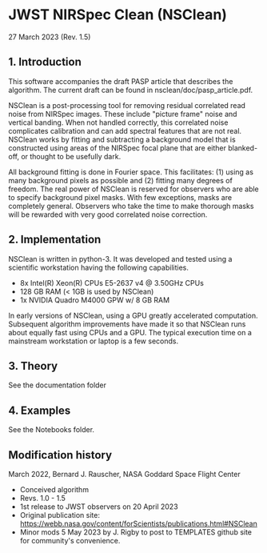 # JWST NIRSpec Clean (NSClean)

27 March 2023 (Rev. 1.5)

## 1. Introduction

This software accompanies the draft PASP article that describes the algorithm. The current draft can be found in nsclean/doc/pasp_article.pdf.

NSClean is a post-processing tool for removing residual correlated read noise from NIRSpec images. These include "picture frame" noise and vertical banding. When not handled correctly, this correlated noise complicates calibration and can add spectral features that are not real. NSClean works by fitting and subtracting a background model that is constructed using areas of the NIRSpec focal plane that are either blanked-off, or thought to be usefully dark.

All background fitting is done in Fourier space. This facilitates: (1) using as many background pixels as possible and (2) fitting many degrees of freedom. The real power of NSClean  is reserved for observers who are able to specify background pixel masks. With few exceptions, masks are completely general. Observers who take the time to make thorough masks will be rewarded with very good correlated noise correction.

## 2. Implementation

NSClean is written in python-3. It was developed and tested using a scientific workstation having the following capabilities.

* 8x Intel(R) Xeon(R) CPUs E5-2637 v4 @ 3.50GHz CPUs
* 128 GB RAM (< 1GB is used by NSClean)
* 1x NVIDIA Quadro M4000 GPW w/ 8 GB RAM

In early versions of NSClean, using a GPU greatly accelerated computation. Subsequent algorithm improvements have made it so that NSClean runs about equally fast using CPUs and a GPU. The typical execution time on a mainstream workstation or laptop is a few seconds.

## 3. Theory

See the documentation folder

## 4. Examples

See the Notebooks folder.


## Modification history
March 2022, Bernard J. Rauscher, NASA Goddard Space Flight Center
* Conceived algorithm
* Revs. 1.0 - 1.5
* 1st release to JWST observers on 20 April 2023
* Original publication site: https://webb.nasa.gov/content/forScientists/publications.html#NSClean
* Minor mods 5 May 2023 by J. Rigby to post to TEMPLATES github site for community's convenience.
